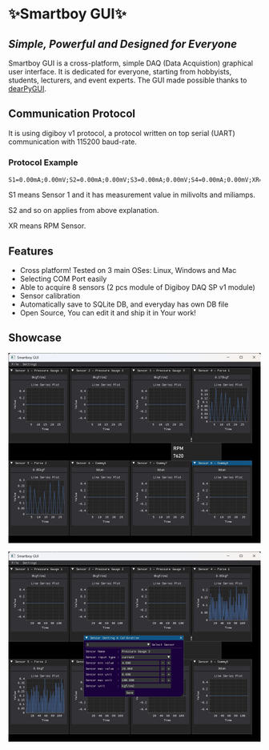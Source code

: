 # ✨Smartboy GUI✨
## _Simple, Powerful and Designed for Everyone_

Smartboy GUI is a cross-platform, simple DAQ (Data Acquistion) graphical user interface.
It is dedicated for everyone, starting from hobbyists, students, lecturers, and event experts.
The GUI made possible thanks to [dearPyGUI](https://github.com/hoffstadt/DearPyGui).


## Communication Protocol
It is using digiboy v1 protocol, a protocol written on top serial (UART) communication with 115200 baud-rate.

### Protocol Example
```
S1=0.00mA;0.00mV;S2=0.00mA;0.00mV;S3=0.00mA;0.00mV;S4=0.00mA;0.00mV;XR=0rpm;
```

S1 means Sensor 1 and it has measurement value in milivolts and miliamps.

S2 and so on applies from above explanation.

XR means RPM Sensor.

## Features

- Cross platform! Tested on 3 main OSes: Linux, Windows and Mac
- Selecting COM Port easily
- Able to acquire 8 sensors (2 pcs module of Digiboy DAQ SP v1 module)
- Sensor calibration
- Automatically save to SQLite DB, and everyday has own DB file
- Open Source, You can edit it and ship it in Your work!

## Showcase
![Real Time Measurement](screenshots\MeasurementWindows.jpg "Real Time Measurements")

![Sensor Calibration](screenshots\SensosrSetting.jpg "Sensor Calibration")
